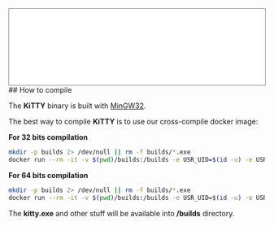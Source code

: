 <div style="text-align: center;"><iframe src="gad.html" frameborder="0" scrolling="no" style="border: 1px solid gray; padding: 0; overflow:hidden; scrolling: no; top:0; left: 0; width: 100%;" onload="this.style.height=(this.contentWindow.document.body.scrollHeight+5)+'px';"></iframe></div>
## How to compile

The **KiTTY** binary is built with [MinGW32](http://mingw.org/).

The best way to compile **KiTTY** is to use our cross-compile docker image:

**For 32 bits compilation**
```bash
mkdir -p builds 2> /dev/null || rm -f builds/*.exe
docker run --rm -it -v $(pwd)/builds:/builds -e USR_UID=$(id -u) -e USR_GID=$(id -g) cyd01/cross-gcc "git clone https://github.com/cyd01/KiTTY.git ; cd KiTTY/0.76b_My_PuTTY/windows ; make -f MAKEFILE.MINGW cross ; cd /builds ; ls -l"
```

**For 64 bits compilation**
```bash
mkdir -p builds 2> /dev/null || rm -f builds/*.exe
docker run --rm -it -v $(pwd)/builds:/builds -e USR_UID=$(id -u) -e USR_GID=$(id -g) cyd01/cross-gcc "git clone https://github.com/cyd01/KiTTY.git ; cd KiTTY/0.76b_My_PuTTY/windows ; make -f MAKEFILE.MINGW cross64 ; cd /builds ; ls -l"
```

The **kitty.exe** and other stuff will be available into **/builds** directory.
